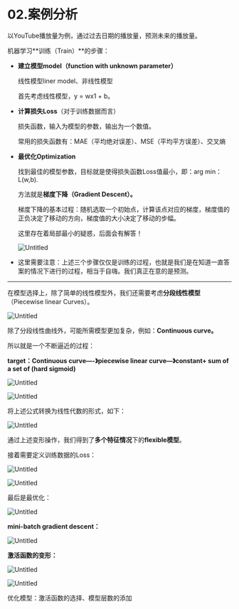 # 02.案例分析

以YouTube播放量为例，通过过去日期的播放量，预测未来的播放量。

机器学习**训练（Train）**的步骤：

- **建立模型model（function with unknown parameter）**
    
    线性模型liner model、非线性模型
    
    首先考虑线性模型，y = wx1 + b。
    
- **计算损失Loss**（对于训练数据而言）
    
    损失函数，输入为模型的参数，输出为一个数值。
    
    常用的损失函数有：MAE（平均绝对误差）、MSE（平均平方误差）、交叉熵
    
- **最优化Optimization**
    
    找到最佳的模型参数，目标就是使得损失函数Loss值最小，即：arg min：L(w,b).
    
    方法就是**梯度下降（Gradient Descent）。**
    
    梯度下降的基本过程：随机选取一个初始点，计算该点对应的梯度，梯度值的正负决定了移动的方向，梯度值的大小决定了移动的步幅。
    
    这里存在着局部最小的疑惑，后面会有解答！
    
    ![Untitled](02%20%E6%A1%88%E4%BE%8B%E5%88%86%E6%9E%90%20f0e21aebc12a4da68929ecd4a59bf6e5/Untitled.png)
    
- 这里需要注意：上述三个步骤仅仅是训练的过程，也就是我们是在知道一直答案的情况下进行的过程，相当于自嗨。我们真正在意的是预测。

---

在模型选择上，除了简单的线性模型外，我们还需要考虑**分段线性模型**（Piecewise linear Curves）。

![Untitled](02%20%E6%A1%88%E4%BE%8B%E5%88%86%E6%9E%90%20f0e21aebc12a4da68929ecd4a59bf6e5/Untitled%201.png)

除了分段线性曲线外，可能所需模型更加复杂，例如：**Continuous curve。**

所以就是一个不断逼近的过程：

**target：Continuous curve—-》piecewise linear curve—》constant+ sum of a set of (hard sigmoid)**

![Untitled](02%20%E6%A1%88%E4%BE%8B%E5%88%86%E6%9E%90%20f0e21aebc12a4da68929ecd4a59bf6e5/Untitled%202.png)

![Untitled](02%20%E6%A1%88%E4%BE%8B%E5%88%86%E6%9E%90%20f0e21aebc12a4da68929ecd4a59bf6e5/Untitled%203.png)

将上述公式转换为线性代数的形式，如下：

![Untitled](02%20%E6%A1%88%E4%BE%8B%E5%88%86%E6%9E%90%20f0e21aebc12a4da68929ecd4a59bf6e5/Untitled%204.png)

通过上述变形操作，我们得到了**多个特征情况**下的**flexible模型**。

接着需要定义训练数据的Loss：

![Untitled](02%20%E6%A1%88%E4%BE%8B%E5%88%86%E6%9E%90%20f0e21aebc12a4da68929ecd4a59bf6e5/Untitled%205.png)

![Untitled](02%20%E6%A1%88%E4%BE%8B%E5%88%86%E6%9E%90%20f0e21aebc12a4da68929ecd4a59bf6e5/Untitled%206.png)

最后是最优化：

![Untitled](02%20%E6%A1%88%E4%BE%8B%E5%88%86%E6%9E%90%20f0e21aebc12a4da68929ecd4a59bf6e5/Untitled%207.png)

**mini-batch gradient descent：**

![Untitled](02%20%E6%A1%88%E4%BE%8B%E5%88%86%E6%9E%90%20f0e21aebc12a4da68929ecd4a59bf6e5/Untitled%208.png)

**激活函数的变形：**

![Untitled](02%20%E6%A1%88%E4%BE%8B%E5%88%86%E6%9E%90%20f0e21aebc12a4da68929ecd4a59bf6e5/Untitled%209.png)

![Untitled](02%20%E6%A1%88%E4%BE%8B%E5%88%86%E6%9E%90%20f0e21aebc12a4da68929ecd4a59bf6e5/Untitled%2010.png)

优化模型：激活函数的选择、模型层数的添加